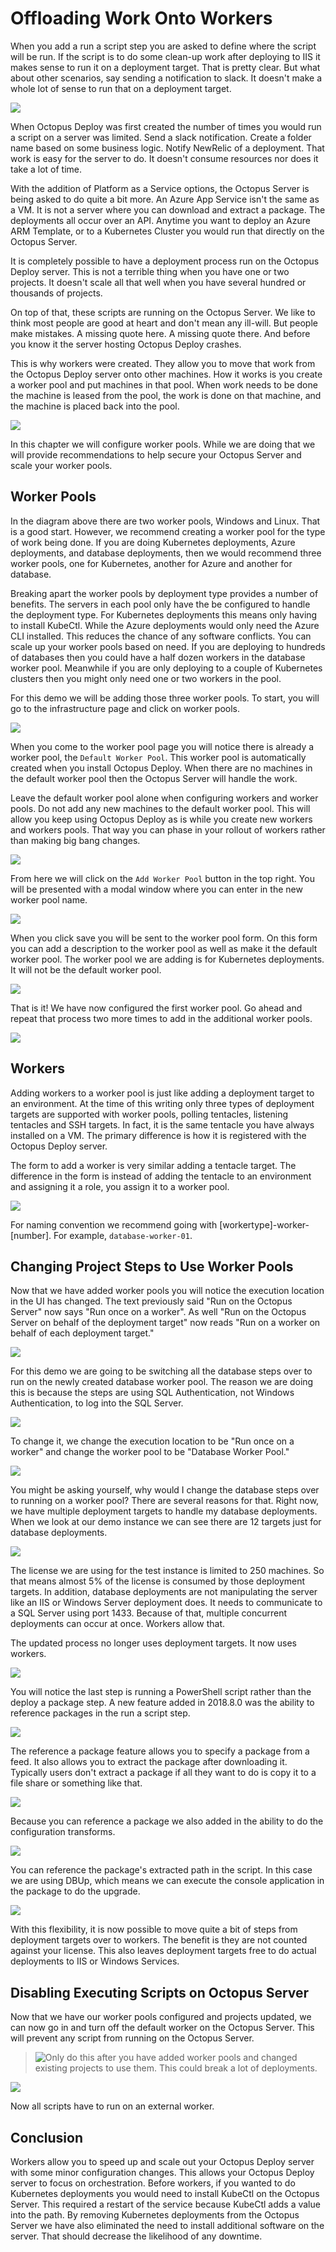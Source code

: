 # Offloading Work Onto Workers

When you add a run a script step you are asked to define where the script will be run.  If the script is to do some clean-up work after deploying to IIS it makes sense to run it on a deployment target.  That is pretty clear.  But what about other scenarios, say sending a notification to slack.  It doesn't make a whole lot of sense to run that on a deployment target.

![](images/workers-originalrunonscriptstep.png)

When Octopus Deploy was first created the number of times you would run a script on a server was limited.  Send a slack notification.  Create a folder name based on some business logic.  Notify NewRelic of a deployment.  That work is easy for the server to do.  It doesn't consume resources nor does it take a lot of time.  

With the addition of Platform as a Service options, the Octopus Server is being asked to do quite a bit more.  An Azure App Service isn't the same as a VM.  It is not a server where you can download and extract a package.  The deployments all occur over an API.  Anytime you want to deploy an Azure ARM Template, or to a Kubernetes Cluster you would run that directly on the Octopus Server.

It is completely possible to have a deployment process run on the Octopus Deploy server.  This is not a terrible thing when you have one or two projects.  It doesn't scale all that well when you have several hundred or thousands of projects.

On top of that, these scripts are running on the Octopus Server.  We like to think most people are good at heart and don't mean any ill-will.  But people make mistakes.  A missing quote here.  A missing quote there.  And before you know it the server hosting Octopus Deploy crashes.  

This is why workers were created.  They allow you to move that work from the Octopus Deploy server onto other machines.  How it works is you create a worker pool and put machines in that pool.  When work needs to be done the machine is leased from the pool, the work is done on that machine, and the machine is placed back into the pool.

![](images/workers-overview.png)

In this chapter we will configure worker pools.  While we are doing that we will provide recommendations to help secure your Octopus Server and scale your worker pools.

## Worker Pools

In the diagram above there are two worker pools, Windows and Linux.  That is a good start.  However, we recommend creating a worker pool for the type of work being done.  If you are doing Kubernetes deployments, Azure deployments, and database deployments, then we would recommend three worker pools, one for Kubernetes, another for Azure and another for database.

Breaking apart the worker pools by deployment type provides a number of benefits.  The servers in each pool only have the be configured to handle the deployment type.  For Kubernetes deployments this means only having to install KubeCtl.  While the Azure deployments would only need the Azure CLI installed.  This reduces the chance of any software conflicts.  You can scale up your worker pools based on need.  If you are deploying to hundreds of databases then you could have a half dozen workers in the database worker pool.  Meanwhile if you are only deploying to a couple of Kubernetes clusters then you might only need one or two workers in the pool.  

For this demo we will be adding those three worker pools.  To start, you will go to the infrastructure page and click on worker pools.

![](images/workers-infrastructureworkerpoollink.png)

When you come to the worker pool page you will notice there is already a worker pool, the `Default Worker Pool`.  This worker pool is automatically created when you install Octopus Deploy.  When there are no machines in the default worker pool then the Octopus Server will handle the work.  

Leave the default worker pool alone when configuring workers and worker pools.  Do not add any new machines to the default worker pool.  This will allow you keep using Octopus Deploy as is while you create new workers and workers pools.  That way you can phase in your rollout of workers rather than making big bang changes.

![](images/workers-defaultworkerpool.png)

From here we will click on the `Add Worker Pool` button in the top right.  You will be presented with a modal window where you can enter in the new worker pool name.

![](images/workers-addworkerpoolmodal.png)

When you click save you will be sent to the worker pool form.  On this form you can add a description to the worker pool as well as make it the default worker pool.  The worker pool we are adding is for Kubernetes deployments.  It will not be the default worker pool.

![](images/workers-addworkerform.png)

That is it!  We have now configured the first worker pool.  Go ahead and repeat that process two more times to add in the additional worker pools.

![](images/workers-allworkerpools.png)

## Workers

Adding workers to a worker pool is just like adding a deployment target to an environment.  At the time of this writing only three types of deployment targets are supported with worker pools, polling tentacles, listening tentacles and SSH targets.  In fact, it is the same tentacle you have always installed on a VM.  The primary difference is how it is registered with the Octopus Deploy server.

The form to add a worker is very similar adding a tentacle target.  The difference in the form is instead of adding the tentacle to an environment and assigning it a role, you assign it to a worker pool.

![](images/workers-addworkerpoolform.png)

For naming convention we recommend going with [workertype]-worker-[number].  For example, `database-worker-01`.  

## Changing Project Steps to Use Worker Pools

Now that we have added worker pools you will notice the execution location in the UI has changed.  The text previously said "Run on the Octopus Server" now says "Run once on a worker".  As well "Run on the Octopus Server on behalf of the deployment target" now reads "Run on a worker on behalf of each deployment target."

![](images/workers-newexecutionlocation.png)

For this demo we are going to be switching all the database steps over to run on the newly created database worker pool.  The reason we are doing this is because the steps are using SQL Authentication, not Windows Authentication, to log into the SQL Server.

![](images/workers-sqlauthentication.png)

To change it, we change the execution location to be "Run once on a worker" and change the worker pool to be "Database Worker Pool."

![](images/worker-changingexecutionlocation.png)

You might be asking yourself, why would I change the database steps over to running on a worker pool?  There are several reasons for that.  Right now, we have multiple deployment targets to handle my database deployments.  When we look at our demo instance we can see there are 12 targets just for database deployments.

![](images/workers-databasetargets.png)

The license we are using for the test instance is limited to 250 machines.  So that means almost 5% of the license is consumed by those deployment targets.  In addition, database deployments are not manipulating the server like an IIS or Windows Server deployment does.  It needs to communicate to a SQL Server using port 1433.  Because of that, multiple concurrent deployments can occur at once.  Workers allow that.  

The updated process no longer uses deployment targets.  It now uses workers.

![](images/workers-newdatabaseprocess.png)

You will notice the last step is running a PowerShell script rather than the deploy a package step.  A new feature added in 2018.8.0 was the ability to reference packages in the run a script step.  

![](images/workers-deploydatabasechanges.png)

The reference a package feature allows you to specify a package from a feed.  It also allows you to extract the package after downloading it.  Typically users don't extract a package if all they want to do is copy it to a file share or something like that.

![](images/workers-referenceapackagemodal.png)

Because you can reference a package we also added in the ability to do the configuration transforms.  

![](images/workers-runascriptconfigurefeatures.png)

You can reference the package's extracted path in the script.  In this case we are using DBUp, which means we can execute the console application in the package to do the upgrade.  

![](images/workers-runascriptpackagepowershell.png)

With this flexibility, it is now possible to move quite a bit of steps from deployment targets over to workers.  The benefit is they are not counted against your license.  This also leaves deployment targets free to do actual deployments to IIS or Windows Services.

## Disabling Executing Scripts on Octopus Server

Now that we have our worker pools configured and projects updated, we can now go in and turn off the default worker on the Octopus Server.  This will prevent any script from running on the Octopus Server.  

> <img src="images/professoroctopus.png" style="float: left;"> Only do this after you have added worker pools and changed existing projects to use them.  This could break a lot of deployments.

![](images/workers-disablebuiltinworker.png)

Now all scripts have to run on an external worker.

## Conclusion

Workers allow you to speed up and scale out your Octopus Deploy server with some minor configuration changes.  This allows your Octopus Deploy server to focus on orchestration.  Before workers, if you wanted to do Kubernetes deployments you would need to install KubeCtl on the Octopus Server.  This required a restart of the service because KubeCtl adds a value into the path.  By removing Kubernetes deployments from the Octopus Server we have also eliminated the need to install additional software on the server.  That should decrease the likelihood of any downtime.